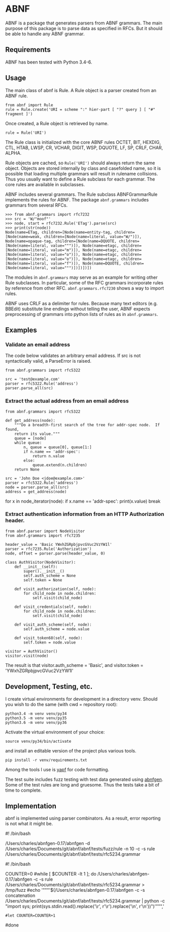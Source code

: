 # ABNF

ABNF is a package that generates parsers from ABNF grammars.  The main purpose of this
package is to parse data as specified in RFCs.  But it should be able to handle any ABNF 
grammar.

## Requirements

ABNF has been tested with Python 3.4-6.

## Usage

The main class of abnf is Rule.  A Rule object is a parser created from an ABNF rule.

    from abnf import Rule
    rule = Rule.create('URI = scheme ":" hier-part [ "?" query ] [ "#" fragment ]')
    
Once created, a Rule object is retrieved by name.

    rule = Rule('URI')
    
The Rule class is initialized with the core ABNF rules OCTET, BIT, HEXDIG, CTL, HTAB, LWSP, 
CR, VCHAR, DIGIT, WSP, DQUOTE, LF, SP, CRLF, CHAR, ALPHA.

Rule objects are cached, so `Rule('URI')` should always return the same object.  Objects 
are stored internally by class and casefolded name, so it is possible that loading multiple 
grammars will result in rulename collisions.  Thus you usually want to define a Rule
subclass for each grammar. The core rules are available in subclasses.

ABNF includes several grammars.  The Rule subclass ABNFGrammarRule implements the rules 
for ABNF.  The package `abnf.grammars` includes grammars from several RFCs.

    >>> from abnf.grammars import rfc7232
    >>> src = 'W/"moof"'
    >>> node, start = rfc7232.Rule('ETag').parse(src)
    >>> print(str(node))
    Node(name=ETag, children=[Node(name=entity-tag, children=[Node(name=weak, children=[Node(name=literal, value="W/")]), Node(name=opaque-tag, children=[Node(name=DQUOTE, children=[Node(name=literal, value=""")]), Node(name=etagc, children=[Node(name=literal, value="m")]), Node(name=etagc, children=[Node(name=literal, value="o")]), Node(name=etagc, children=[Node(name=literal, value="o")]), Node(name=etagc, children=[Node(name=literal, value="f")]), Node(name=DQUOTE, children=[Node(name=literal, value=""")])])])])


The modules in `abnf.grammars` may serve as an example for writing other Rule subclasses. 
In particular, some of the RFC grammars incorporate rules by reference from other RFC. 
`abnf.grammars.rfc7230` shows a way to import rules.

ABNF uses CRLF as a delimiter for rules.  Because many text editors (e.g. BBEdit) substitute line endings 
without telling the user, ABNF expects preprocessing of grammars into python lists of rules as 
in `abnf.grammars`.


## Examples

### Validate an email address

The code below validates an arbitrary email address.  If src is not syntactically valid,
a ParseError is raised.

    from abnf.grammars import rfc5322
    
    src = 'test@example.com'
    parser = rfc5322.Rule('address')
    parser.parse_all(src)

### Extract the actual address from an email address


    from abnf.grammars import rfc5322

    def get_address(node):
        """Do a breadth-first search of the tree for addr-spec node.  If found, 
        return its value."""
        queue = [node]
        while queue:
            n, queue = queue[0], queue[1:]
            if n.name == 'addr-spec':
                return n.value
            else:
                queue.extend(n.children)
        return None

    src = 'John Doe <jdoe@example.com>'
    parser = rfc5322.Rule('address')
    node = parser.parse_all(src)
    address = get_address(node)
        
        
for x in node_iterator(node):
    if x.name == 'addr-spec':
        print(x.value)
        break


### Extract authentication information from an HTTP Authorization header.

    from abnf.parser import NodeVisitor
    from abnf.grammars import rfc7235

    header_value = 'Basic YWxhZGRpbjpvcGVuc2VzYW1l'
    parser = rfc7235.Rule('Authorization')
    node, offset = parser.parse(header_value, 0)

    class AuthVisitor(NodeVisitor):
        def __init__(self):
            super().__init__()
            self.auth_scheme = None
            self.token = None

        def visit_authorization(self, node):
            for child_node in node.children:
                self.visit(child_node)

        def visit_credentials(self, node):
            for child_node in node.children:
                self.visit(child_node)

        def visit_auth_scheme(self, node):
            self.auth_scheme = node.value

        def visit_token68(self, node):
            self.token = node.value

    visitor = AuthVisitor()
    visitor.visit(node)
    
The result is that visitor.auth_scheme = 'Basic', and visitor.token = 'YWxhZGRpbjpvcGVuc2VzYW1l'



        
## Development, Testing, etc.

I create virtual environments for development in a directory venv. Should you wish 
to do the same (with cwd = repository root):

    python3.4 -m venv venv/py34
    python3.5 -m venv venv/py35
    python3.6 -m venv venv/py36
    
Activate the virtual environment of your choice:

    source venv/py34/bin/activate

and install an editable version of the project plus various tools.

    pip install -r venv/requirements.txt

Among the tools I use is [yapf](https://github.com/google/yapf) for code formatting.

The test suite includes fuzz testing with test data generated using [abnfgen](http://www.quut.com/abnfgen/).
Some of the test rules are long and gruesome.  Thus the tests take a bit of time to complete.

## Implementation

abnf is implemented using parser combinators.  As a result, error reporting is not what it
might be.



#! /bin/bash

/Users/charles/abnfgen-0.17/abnfgen -d /Users/charles/Documents/git/abnf/abnf/tests/fuzz/rule -n 10 -c -s rule /Users/charles/Documents/git/abnf/abnf/tests/rfc5234.grammar



#! /bin/bash



COUNTER=0
#while [  $COUNTER -lt 1 ]; do
    /Users/charles/abnfgen-0.17/abnfgen -c -s rule /Users/charles/Documents/git/abnf/abnf/tests/rfc5234.grammar > /tmp/fuzz
    #echo '"""'$(/Users/charles/abnfgen-0.17/abnfgen -c -s concatenation /Users/charles/Documents/git/abnf/abnf/tests/rfc5234.grammar | python -c "import sys; print(sys.stdin.read().replace('\r', r'\r').replace('\n', r'\n'))")'""",'

    #let COUNTER=COUNTER+1 
#done